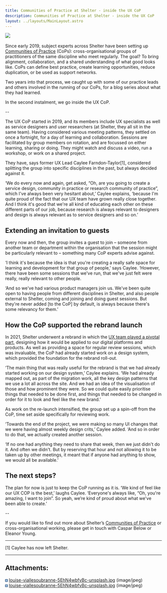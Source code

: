 ```yaml
---
title: Communities of Practice at Shelter - inside the UX CoP
description: Communities of Practice at Shelter - inside the UX CoP
layout: ../layouts/MainLayout.astro
---
```


![](attachments/943456257/943554565.jpg)

Since early 2019, subject experts across Shelter have been setting up [Communities of Practice](Communities-of-Practice_404979738.html) (CoPs): cross-organisational groups of practitioners of the same discipline who meet regularly. The goal? To bring alignment, collaboration, and a shared understanding of what good looks like. CoPs can define best practice, create learning opportunities, reduce duplication, or be used as support networks.

Two years into that process, we caught up with some of our practice leads and others involved in the running of our CoPs, for a blog series about what they had learned.

In the second instalment, we go inside the UX CoP.

\--

The UX CoP started in 2019, and its members include UX specialists as well as service designers and user researchers (at Shelter, they all sit in the same team). Having considered various meeting patterns, they settled on once a fortnight, for a day of learning and collaboration. Sessions are facilitated by group members on rotation, and are focussed on either learning, sharing or doing. They might watch and discuss a video, run a workshop, or work on a shared project.

They have, says former UX Lead Caylee Farndon-Taylor\[1\], considered splitting the group into specific disciplines in the past, but always decided against it.

‘We do every now and again, get asked, “Oh, are you going to create a service design, community in practice or research community of practice”, which I've always been very hesitant about,’ Caylee explains, ‘because I'm quite proud of the fact that our UX team have grown really close together. And I think it's good that we're all kind of educating each other on these different parts of our job, because research is always relevant to designers and design is always relevant as to service designers and so on.’

Extending an invitation to guests
---------------------------------

Every now and then, the group invites a guest to join – someone from another team or department within the organisation that the session might be particularly relevant to – something many CoP experts advise against.

‘I think it's because the idea is that you're creating a really safe space for learning and development for that group of people,’ says Caylee. ‘However, there have been some sessions that we've run, that we've just felt were really, really relevant to other people.

‘And so we've had various product managers join us. We've been quite open to having people from different disciplines in Shelter, and also people external to Shelter, coming and joining and doing guest sessions. But they're never added \[to the CoP\] by default, is always because there's some relevancy for them.’

How the CoP supported the rebrand launch
----------------------------------------

In 2021, Shelter underwent a rebrand in which the [UX team played a pivotal part](https://blog.shelter.org.uk/2021/06/rebranding-shelter-a-ux-designers-perspective/ ), designing how it would be applied to our digital platforms and products. As well as providing a space for regular review sessions, which was invaluable, the CoP had already started work on a design system, which provided the foundation for the rebrand roll-out.

‘The main thing that was really useful for the rebrand is that we had already started working on our design system,’ Caylee explains. ‘We had already mapped out, as part of the migration work, all the key design patterns that we use a lot all across the site. And we had an idea of the visualisation of those and how prominent they were. So we could quite easily prioritise things that needed to be done first, and things that needed to be changed in order for it to look and feel like the new brand.’

As work on the re-launch intensified, the group set up a spin-off from the CoP, time set aside specifically for reviewing work.

‘Towards the end of the project, we were making so many UI changes that we were having almost weekly design crits,’ Caylee added. ‘And so in order to do that, we actually created another session.

‘If no one had anything they need to share that week, then we just didn't do it. And often we didn't. But by reserving that hour and not allowing it to be taken up by other meetings, it meant that if anyone had anything to show, we would all be available.’

The next steps?
---------------

The plan for now is just to keep the CoP running as it is. ‘We kind of feel like our UX COP is the best,’ laughs Caylee. ‘Everyone's always like, “Oh, you're amazing, I want to join”. So yeah, we’re kind of proud about what we've been able to create.’

\--

If you would like to find out more about Shelter’s [Communities of Practice](Communities-of-Practice_404979738.html) or cross-organisational working, please get in touch with Caspar Below or Eleanor Young.  

* * *

\[1\] Caylee has now left Shelter.

* * *

Attachments:
------------

![](images/icons/bullet_blue.gif) [louise-viallesoubranne-5EhN4wbfvBc-unsplash.jpg](attachments/943456257/943456266.jpg) (image/jpeg)  
![](images/icons/bullet_blue.gif) [louise-viallesoubranne-5EhN4wbfvBc-unsplash.jpg](attachments/943456257/943554565.jpg) (image/jpeg)
